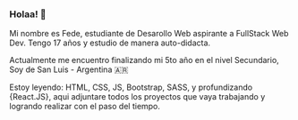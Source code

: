 ### Holaa! 👋

Mi nombre es Fede, estudiante de Desarollo Web aspirante a FullStack Web Dev. Tengo 17 años y estudio de manera auto-didacta.

Actualmente me encuentro finalizando mi 5to año en el nivel Secundario, Soy de San Luis - Argentina 🇦🇷 

Estoy leyendo: HTML, CSS, JS, Bootstrap, SASS, y profundizando {React.JS}, aqui adjuntare todos los proyectos que vaya trabajando y logrando realizar con el paso del tiempo.



<!--
**feddeee/feddeee** is a ✨ _special_ ✨ repository because its `README.md` (this file) appears on your GitHub profile.

Here are some ideas to get you started:

- 🔭 I’m currently working on ...
- C
- 👯 I’m looking to collaborate on ...
- 🤔 I’m looking for help with ...
- 💬 Ask me about ...
- 📫 How to reach me: ...
- 😄 Pronouns: ...
- ⚡ Fun fact: ...
-->
